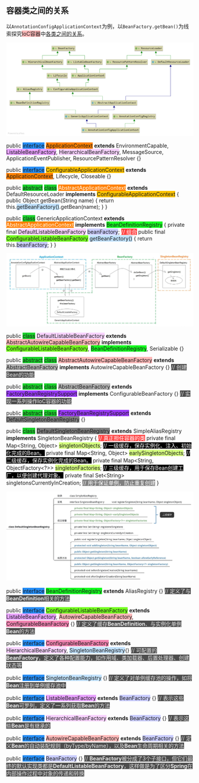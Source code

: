 ## 容器类之间的关系

以`AnnotationConfigApplicationContext`为例，以`BeanFactory.getBean()`为线索探究<span style=background:#ffb8b8>IoC容器</span>中[各类之间的关系](https://zhuanlan.zhihu.com/p/74832770)。

![](../images/5/annotation_config_application_context.png)

public <span style=background:#258df6>interface</span> <span style=background:#ff8000>ApplicationContext</span> **extends** EnvironmentCapable, <span style=background:#e8a2ff>ListableBeanFactory</span>, <span style=background:#f8d2ff>HierarchicalBeanFactory</span>, MessageSource, ApplicationEventPublisher, ResourcePatternResolver {}

public <span style=background:#258df6>interface</span> <span style=background:#fdc200>ConfigurableApplicationContext</span> **extends** <span style=background:#ff8000>ApplicationContext</span>, Lifecycle, Closeable {}

public <span style=background:#19d02a>abstract</span> <span style=background:#19d02a>class</span> <span style=background:#ff8000;color:white>AbstractApplicationContext</span> **extends** DefaultResourceLoader **implements** <span style=background:#fdc200>ConfigurableApplicationContext</span> {
  public Object getBean(String name)  {
    return this.<span style=background:#c2e2ff>getBeanFactory()</span>.getBean(name);
  }
}

public <span style=background:#19d02a>class</span> GenericApplicationContext **extends** <span style=background:#ff8000;color:white>AbstractApplicationContext</span> **implements** <span style=background:#14fe1f>BeanDefinitionRegistry</span> {
    private final <span style=background:#f8d2ff>DefaultListableBeanFactory</span> <span style=background:#c9ccff>beanFactory</span>; <span style=background:#ff4343;color:white>// 组合</span>
    public final <span style=background:#74fe1f>ConfigurableListableBeanFactory</span> <span style=background:#c2e2ff>getBeanFactory()</span> {
        return this.<span style=background:#c9ccff>beanFactory</span>;
    }
}

![](../images/5/component_relationship.png)

public  <span style=background:#19d02a>class</span> <span style=background:#f8d2ff>DefaultListableBeanFactory</span> **extends** <span style=background:#ffb8b8>AbstractAutowireCapableBeanFactory</span> **implements** <span style=background:#74fe1f>ConfigurableListableBeanFactory</span>, <span style=background:#14fe1f>BeanDefinitionRegistry</span>, Serializable {}

public <span style=background:#19d02a>abstract</span> <span style=background:#19d02a>class</span> <span style=background:#ffb8b8>AbstractAutowireCapableBeanFactory</span> **extends** <span style=background:#b3b3b3>AbstractBeanFactory</span> **implements** AutowireCapableBeanFactory {} <span style=background:#4d4d4d;color:#e6e6e6>// 创建Bean的功能</span>

public <span style=background:#19d02a>abstract</span> <span style=background:#19d02a>class</span> <span style=background:#b3b3b3>AbstractBeanFactory</span> **extends** <span style=background:#993af9>FactoryBeanRegistrySupport</span> **implements** ConfigurableBeanFactory {}						 <span style=background:#4d4d4d;color:#e6e6e6>// 实现一系列操作IoC容器的功能</span>

public <span style=background:#19d02a>abstract</span> <span style=background:#19d02a>class</span> <span style=background:#993af9>FactoryBeanRegistrySupport</span> **extends** <span style=background:#808080>DefaultSingletonBeanRegistry</span> {}

public  <span style=background:#19d02a>class</span> <span style=background:#808080>DefaultSingletonBeanRegistry</span> **extends** SimpleAliasRegistry **implements** SingletonBeanRegistry { <span style=background:#ff4343;color:white>// 真正担任容器的类</span>
    private final Map\<String, Object\> <span style=background:#d4fe7f>singletonObjects</span>;					   <span style=background:#000000;color:white>// 一级缓存，保存实例化、注入、初始化完成的Bean。</span>
    private final Map\<String, Object\> <span style=background:#d4fe7f>earlySingletonObjects</span>;			  <span style=background:#000000;color:white>// 二级缓存，保存实例化完成的Bean。</span>
    private final Map\<String, ObjectFactory\<?\>\> <span style=background:#d4fe7f>singletonFactories</span>; <span style=background:#000000;color:white>// 三级缓存，用于保存Bean创建工厂，以便创建代理对象。</span>
    private final Set\<String\> singletonsCurrentlyInCreation;			   <span style=background:#808080;color:white>// 用于保证单例，防止重复创建</span>
}

![](../images/5/default_singleton_bean_registry.png)

public <span style=background:#258df6>interface</span> <span style=background:#14fe1f>BeanDefinitionRegistry</span> **extends** AliasRegistry {} <span style=background:#4d4d4d;color:#e6e6e6>// 定义了与**BeanDefinition**相关的方法</span>

public <span style=background:#258df6>interface</span> <span style=background:#74fe1f>ConfigurableListableBeanFactory</span> **extends** <span style=background:#e8a2ff>ListableBeanFactory</span>, <span style=background:#ffb8b8>AutowireCapableBeanFactory</span>, <span style=background:#f182af>ConfigurableBeanFactory</span> {} <span style=background:#4d4d4d;color:#e6e6e6>// 定义了缓存**BeanDefinition**、与实例化单例**Bean**的方法</span>

public <span style=background:#258df6>interface</span> <span style=background:#f182af>ConfigurableBeanFactory</span> **extends** <span style=background:#f8d2ff>HierarchicalBeanFactory</span>, <span style=background:#c2e2ff>SingletonBeanRegistry</span>{} <span style=background:#4d4d4d;color:#e6e6e6>// 可配置的**BeanFactory**，定义了各种配置能力，如作用域、类加载器、后置处理器、创建状态等</span>

public <span style=background:#258df6>interface</span> <span style=background:#c2e2ff>SingletonBeanRegistry</span> {}												 	<span style=background:#4d4d4d;color:#e6e6e6>// 定义了对单例缓存池的操作，如将**Bean**注册到单例缓存池中</span>

public <span style=background:#258df6>interface</span> <span style=background:#e8a2ff>ListableBeanFactory</span> **extends** <span style=background:#c9ccff>BeanFactory</span> {}				  <span style=background:#4d4d4d;color:#e6e6e6>// 表示这些**Bean**可罗列，定义了一系列获取**Bean**的方法</span>

public <span style=background:#258df6>interface</span> <span style=background:#f8d2ff>HierarchicalBeanFactory</span> **extends** <span style=background:#c9ccff>BeanFactory</span> {}		  <span style=background:#4d4d4d;color:#e6e6e6>// 表示这些**Bean**是有继承的</span>

public <span style=background:#258df6>interface</span> <span style=background:#ffb8b8>AutowireCapableBeanFactory</span> **extends** <span style=background:#c9ccff>BeanFactory</span> {} <span style=background:#4d4d4d;color:#e6e6e6>// 定义**Bean**的自动装配规则（byType/byName），以及**Bean**生命周期相关的方法</span>

public <span style=background:#258df6>interface</span> <span style=background:#c9ccff>BeanFactory</span> {} <span style=background:#4d4d4d;color:#e6e6e6>// **BeanFactory**被分成了3个子接口，但它们最终的默认实现类都是**DefaultListableBeanFactory**，这样做是为了区分**Spring**在内部操作过程中对象的传递和转换</span>